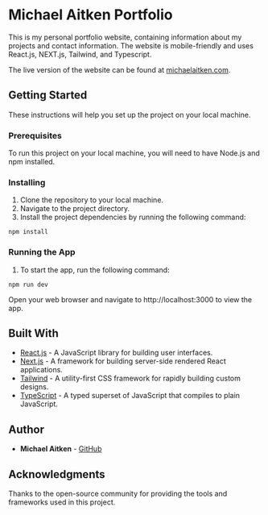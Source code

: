 # Michael Aitken Portfolio

This is my personal portfolio website, containing information about my projects and contact information. The website is mobile-friendly and uses React.js, NEXT.js, Tailwind, and Typescript. 

The live version of the website can be found at [michaelaitken.com](https://michaelaitken.com).

## Getting Started
These instructions will help you set up the project on your local machine.

### Prerequisites
To run this project on your local machine, you will need to have Node.js and npm installed.

### Installing
1. Clone the repository to your local machine.
2. Navigate to the project directory.
3. Install the project dependencies by running the following command:

```
npm install
```

### Running the App
1. To start the app, run the following command:

```
npm run dev
```

Open your web browser and navigate to http://localhost:3000 to view the app.

## Built With
- [React.js](https://reactjs.org/) - A JavaScript library for building user interfaces.
- [Next.js](https://nextjs.org/) - A framework for building server-side rendered React applications.
- [Tailwind](https://tailwindcss.com/) - A utility-first CSS framework for rapidly building custom designs.
- [TypeScript](https://www.typescriptlang.org/) - A typed superset of JavaScript that compiles to plain JavaScript.

## Author
- **Michael Aitken** - [GitHub](https://github.com/michaelaitken)

## Acknowledgments
Thanks to the open-source community for providing the tools and frameworks used in this project.